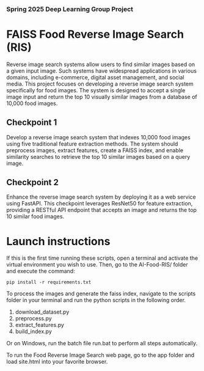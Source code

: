 ### Spring 2025 Deep Learning Group Project
# FAISS Food Reverse Image Search (RIS)
Reverse image search systems allow users to find similar images based on a given input image. Such systems have widespread applications in various domains, including e-commerce, digital asset management, and social media. This project focuses on developing a reverse image search system specifically for food images. The system is designed to accept a single image input and return the top 10 visually similar images from a database of 10,000 food images.
## Checkpoint 1
Develop a reverse image search system that indexes 10,000 food images using five traditional feature extraction methods. The system should preprocess images, extract features, create a FAISS index, and enable similarity searches to retrieve the top 10 similar images based on a query image.
## Checkpoint 2
Enhance the reverse image search system by deploying it as a web service using FastAPI. This checkpoint leverages ResNet50 for feature extraction, providing a RESTful API endpoint that accepts an image and returns the top 10 similar food images.
# Launch instructions
If this is the first time running these scripts, open a terminal and activate the virtual environment you wish to use.  Then, go to the AI-Food-RIS/ folder and execute the command:

    pip install -r requirements.txt

To process the images and generate the faiss index, navigate to the scripts folder in your terminal and run the python scripts in the following order. 
1. download_dataset.py 
2. preprocess.py
3. extract_features.py
4. build_index.py

Or on Windows, run the batch file run.bat to perform all steps automatically.

To run the Food Reverse Image Search web page, go to the app folder and load site.html into your favorite browser.